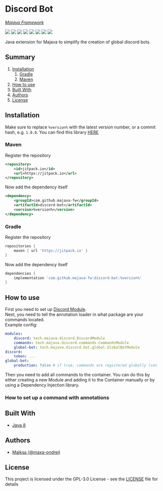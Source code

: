 # Discord Bot
_[Majava Framework](//github.com/majava-fw)_

<p>
    <a href="//github.com/majava-fw/discord-bot/releases"><img src="https://img.shields.io/github/v/release/majava-fw/discord-bot"></a>
    <a href="https://jitpack.io/#majava-fw/discord-bot"><img src="https://img.shields.io/jitpack/v/majava-fw/discord-bot"></a>
    <a href="//github.com/majava-fw/discord-bot/commits/main"><img src="https://img.shields.io/github/last-commit/majava-fw/discord-bot"></a>
    <a href="//github.com/majava-fw/discord-bot/releases"><img src="https://img.shields.io/github/downloads/majava-fw/discord-bot/total"></a>
    <a href="//github.com/majava-fw/discord-bot/blob/main/LICENSE.md"><img src="https://img.shields.io/github/license/majava-fw/discord-bot"></a>
    <a href="//github.com/majava-fw/discord-bot"><img src="https://img.shields.io/github/languages/code-size/majava-fw/discord-bot"></a>
    <a href="//github.com/majava-fw/discord-bot/issues"><img src="https://img.shields.io/github/issues-raw/majava-fw/discord-bot"></a>
    <a href="//java.com"><img src="https://img.shields.io/badge/java-8-orange"></a>
</p>

Java extension for Majava to simplify the creation of global discord bots.

## Summary
1. [Installation](#installation)
    1. [Gradle](#gradle)
    2. [Maven](#maven)  
2. [How to use](#how-to-use)
3. [Built With](#built-with)
4. [Authors](#authors)
5. [License](#license)

## Installation
Make sure to replace `%version%` with the latest version number, or a commit hash, e.g. `1.0.0`.
You can find this library [HERE](https://jitpack.io/#majava-fw/discord-bot)

###  Maven
Register the repository
```xml
<repository>
    <id>jitpack.io</id>
    <url>https://jitpack.io</url>
</repository>
```
Now add the dependency itself
```xml
<dependency>
    <groupId>com.github.majava-fw</groupId>
    <artifactId>discord-bot</artifactId>
    <version>%version%</version>
</dependency>
```
###  Gradle
Register the repository
```gradle
repositories {
    maven { url 'https://jitpack.io' }
}
```
Now add the dependency itself
```gradle
dependencies {
    implementation 'com.github.majava-fw:discord-bot:%version%'
}
```

## How to use
First you need to set up [Discord Module](//github.com/majava-fw/discord).<br>
Next, you need to tell the annotation loader in what package are your commands located.<br>
Example config:
```yaml
modules:
    discord: tech.majava.discord.DiscordModule
    commands: tech.majava.discord.commands.CommandsModule
    global-bot: tech.majava.discord.bot.global.GlobalBotModule
discord:
    token: ...
global-bot:
    production: false # if true, commands are registered globally (can take some time for discord to update)
```
Then you need to add all commands to the container.
You can do this by either creating a new Module and adding it to the Container manually or by using a Dependency Injection library.

### How to set up a command with annotations

## Built With

* [Java 8](https://java.com)

## Authors
* [Majksa (@maxa-ondrej)](https://github.com/maxa-ondrej)

## License

This project is licensed under the GPL-3.0 License - see the [LICENSE](LICENSE) file for details
